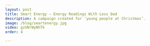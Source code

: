 ```yaml
---
layout: post
title: Smart Energy – Energy Readings With Less Dad
description: A campaign created for ‘young people at Christmas’.
image: /blog/smartenergy.jpg
video: gzUNrWyNhTk
order: 4

---
```

